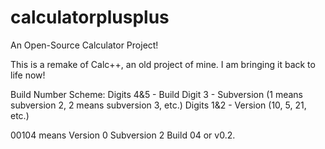 # calculatorplusplus
An Open-Source Calculator Project!

This is a remake of Calc++, an old project of mine.
I am bringing it back to life now!

Build Number Scheme:
Digits 4&5 - Build
Digit 3 - Subversion (1 means subversion 2, 2 means subversion 3, etc.)
Digits 1&2 - Version (10, 5, 21, etc.)

00104 means Version 0 Subversion 2 Build 04 or v0.2.
